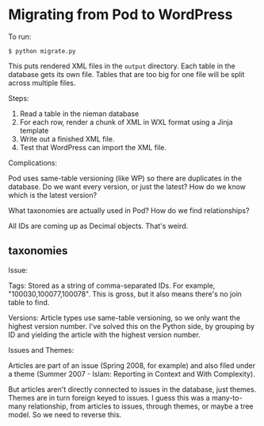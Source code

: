 Migrating from Pod to WordPress
==============================

To run:

    $ python migrate.py

This puts rendered XML files in the `output` directory. Each table in the database gets its own file. Tables that are too big for one file will be split across multiple files.

Steps:

1. Read a table in the nieman database
2. For each row, render a chunk of XML in WXL format using a Jinja template
3. Write out a finished XML file.
4. Test that WordPress can import the XML file.

Complications:

Pod uses same-table versioning (like WP) so there are duplicates in the database. Do we want every version, or just the latest? How do we know which is the latest version?

What taxonomies are actually used in Pod? How do we find relationships?

All IDs are coming up as Decimal objects. That's weird.

taxonomies
----------

Issue:

Tags: Stored as a string of comma-separated IDs. For example, "100030,100077,100078". This is gross, but it also means there's no join table to find.

Versions: Article types use same-table versioning, so we only want the highest version number. I've solved this on the Python side, by grouping by ID and yielding the article with the highest version number.

Issues and Themes:

Articles are part of an issue (Spring 2008, for example) and also filed under a theme (Summer 2007 - Islam: Reporting in Context and With Complexity).

But articles aren't directly connected to issues in the database, just themes. Themes are in turn foreign keyed to issues. I guess this was a many-to-many relationship, from articles to issues, through themes, or maybe a tree model. So we need to reverse this.

